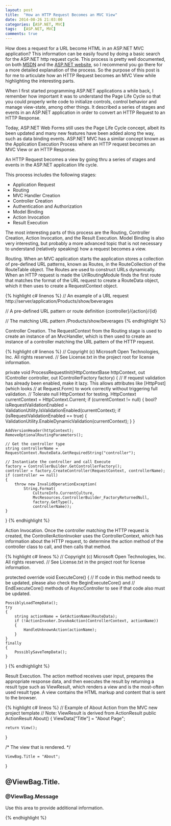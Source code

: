 ```yaml
---
layout: post
title:  "How an HTTP Request Becomes an MVC View"
date: 2014-08-26 21:03:00  
categories: [ASP.NET, MVC]
tags: 	[ASP.NET, MVC]
comments: true
---
```

How does a request for a URL become HTML in an ASP.NET MVC application? This information can be easily found by doing a basic search for the ASP.NET http request cycle. This process is pretty well documented, on both [MSDN](http://msdn.microsoft.com/en-us/library/dd381612(v=vs.100).aspx) and the [ASP.NET website](http://www.asp.net/mvc/tutorials/mvc-5/lifecycle-of-an-aspnet-mvc-5-application), so I recommend you go there for a more detailed explanation of the process. So the purpose of this post is for me to articulate how an HTTP Request becomes an MVC View while highlighting the interesting parts.

When I first started programming ASP.NET applications a while back, I remember how important it was to understand the Page Life Cycle so that you could properly write code to initialize controls, control behavior and manage view-state, among other things. It described a series of stages and events in an ASP.NET application in order to convert an HTTP Request to an HTTP Response.

Today, ASP.NET Web Forms still uses the Page Life Cycle concept, albeit its been updated and many new features have been added along the way, such as data binding events. ASP.NET MVC has a similar concept known as the Application Execution Process where an HTTP request becomes an MVC View or an HTTP Response.

An HTTP Request becomes a view by going thru a series of stages and events in the ASP.NET application life cycle.

This process includes the following stages:

* Application Request
* Routing
* MVC Handler Creation
* Controller Creation
* Authentication and Authorization
* Model Binding
* Action Invocation
* Result Execution

The most interesting parts of this process are the Routing, Controller Creation, Action Invocation, and the Result Execution. Model Binding is also very interesting, but probably a more advanced topic that is not necessary to understand (relatively speaking) how a request becomes a view.

Routing. When an MVC application starts the application stores a collection of pre-defined URL patterns, known as Routes, in the RouteCollection of the RouteTable object. The Routes are used to construct URLs dynamically. When an HTTP request is made the UrlRoutingModule finds the first route that matches the format of the URL request to create a RouteData object, which it then uses to create a RequestContext object.

{% highlight c# linenos %}
// An example of a URL request
http://server/application/Products/show/beverages

// A pre-defined URL pattern or route definition
{controller}/{action}/{id}

// The matching URL pattern
/Products/show/beverages
{% endhighlight %}  

Controller Creation. The RequestContext from the Routing stage is used to create an instance of an MvcHandler, which is then used to create an instance of a controller matching the URL pattern of the HTTP request.

{% highlight c# linenos %}
// Copyright (c) Microsoft Open Technologies, Inc. All rights reserved. 
// See License.txt in the project root for license information.

private void ProcessRequestInit(HttpContextBase httpContext, out IController controller, out IControllerFactory factory)
{
    // If request validation has already been enabled, make it lazy. This allows attributes like [HttpPost] (which looks
    // at Request.Form) to work correctly without triggering full validation.
    // Tolerate null HttpContext for testing.
    HttpContext currentContext = HttpContext.Current;
    if (currentContext != null)
    {
        bool? isRequestValidationEnabled = ValidationUtility.IsValidationEnabled(currentContext);
        if (isRequestValidationEnabled == true)
        {
            ValidationUtility.EnableDynamicValidation(currentContext);
        }
    }

    AddVersionHeader(httpContext);
    RemoveOptionalRoutingParameters();

    // Get the controller type
    string controllerName = RequestContext.RouteData.GetRequiredString("controller");

    // Instantiate the controller and call Execute
    factory = ControllerBuilder.GetControllerFactory();
    controller = factory.CreateController(RequestContext, controllerName);
    if (controller == null)
    {
        throw new InvalidOperationException(
            String.Format(
                CultureInfo.CurrentCulture,
                MvcResources.ControllerBuilder_FactoryReturnedNull,
                factory.GetType(),
                controllerName));
    }
}
{% endhighlight %} 

Action Invocation. Once the controller matching the HTTP request is created, the ControllerActionInvoker uses the ControllerContext, which has information about the HTTP request, to determine the action method of the controller class to call, and then calls that method. 

{% highlight c# lineos %}
// Copyright (c) Microsoft Open Technologies, Inc. All rights reserved. 
// See License.txt in the project root for license information.

protected override void ExecuteCore()
{
    // If code in this method needs to be updated, please also check the BeginExecuteCore() and
    // EndExecuteCore() methods of AsyncController to see if that code also must be updated.

    PossiblyLoadTempData();
    try
    {
        string actionName = GetActionName(RouteData);
        if (!ActionInvoker.InvokeAction(ControllerContext, actionName))
        {
            HandleUnknownAction(actionName);
        }
    }
    finally
    {
        PossiblySaveTempData();
    }
}
{% endhighlight %}

Result Execution. The action method receives user input, prepares the appropriate response data, and then executes the result by returning a result type such as ViewResult, which renders a view and is the most-often used result type. A view contains the HTML markup and content that is sent to the browser. 

{% highlight c# lineos  %}
// Example of About Action from the MVC new project template
// Note: ViewResult is derived from ActionResult
public ActionResult About()
{
    ViewData["Title"] = "About Page";

    return View();
}

/* The view that is rendered. */

    ViewBag.Title = "About";
}
<h2>@ViewBag.Title.</h2>
<h3>@ViewBag.Message</h3>

<p>Use this area to provide additional information.</p>
{% endhighlight %}